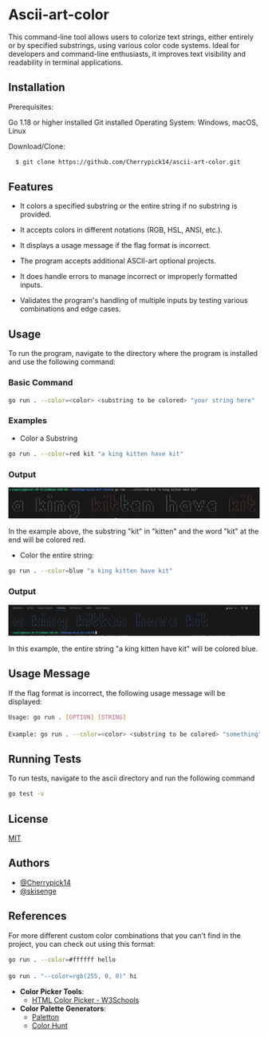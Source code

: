 
# Ascii-art-color

This command-line tool allows users to colorize text strings, either entirely or by specified substrings, using various color code systems. Ideal for developers and command-line enthusiasts, it improves text visibility and readability in terminal applications.



## Installation

Prerequisites:

Go 1.18 or higher installed Git installed Operating System: Windows, macOS, Linux

Download/Clone:

```bash
  $ git clone https://github.com/Cherrypick14/ascii-art-color.git
```

## Features

- It colors a specified substring or the entire string if no substring is provided.

- It accepts colors in different notations (RGB, HSL, ANSI, etc.).

- It displays a usage message if the flag format is incorrect.

- The program accepts additional ASCII-art optional projects.

- It does handle errors  to manage incorrect or improperly formatted inputs.

- Validates the program's handling of multiple inputs by testing various combinations and edge cases.


## Usage
To run the program, navigate to the directory where the program is installed and use the following command:

### Basic Command
```bash
go run . --color=<color> <substring to be colored> "your string here"
```
### Examples

- Color a Substring
```bash
go run . --color=red kit "a king kitten have kit"
```
### Output
![red substring](<ascii/screenshots/redsubstring.png>)

In the example above, the substring "kit" in "kitten" and the word "kit" at the end will be colored red.

- Color the entire string:
```bash
go run . --color=blue "a king kitten have kit"
```
### Output
![blue string](<ascii/screenshots/bluestring.png>)

In this example, the entire string "a king kitten have kit" will be colored blue.

## Usage Message
If the flag format is incorrect, the following usage message will be displayed:

```bash
Usage: go run . [OPTION] [STRING]

Example: go run . --color=<color> <substring to be colored> "something"
```

## Running Tests

To run tests, navigate to the ascii directory and run the following command

```bash
go test -v
```

## License

[MIT](https://choosealicense.com/licenses/mit/)


## Authors

- [@Cherrypick14](https://github.com/Cherrypick14)
- [@skisenge](https://learn.zone01kisumu.ke/git/skisenge)

## References
For more different custom color combinations that you can't find in the project, you can check out using this format:

```bash
go run . --color=#ffffff hello

go run . "--color=rgb(255, 0, 0)" hi
```

- **Color Picker Tools**:
  - [HTML Color Picker - W3Schools](https://www.w3schools.com/colors/colors_picker.asp)
- **Color Palette Generators**:
  - [Paletton](https://paletton.com/)
  - [Color Hunt](https://colorhunt.co/)

